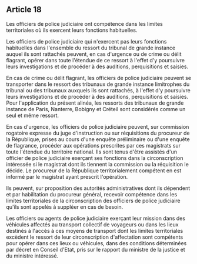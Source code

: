 Article 18
----
Les officiers de police judiciaire ont compétence dans les limites territoriales
où ils exercent leurs fonctions habituelles.

Les officiers de police judiciaire qui n'exercent pas leurs fonctions
habituelles dans l'ensemble du ressort du tribunal de grande instance auquel ils
sont rattachés peuvent, en cas d'urgence ou de crime ou délit flagrant, opérer
dans toute l'étendue de ce ressort à l'effet d'y poursuivre leurs investigations
et de procéder à des auditions, perquisitions et saisies.

En cas de crime ou délit flagrant, les officiers de police judiciaire peuvent se
transporter dans le ressort des tribunaux de grande instance limitrophes du
tribunal ou des tribunaux auxquels ils sont rattachés, à l'effet d'y poursuivre
leurs investigations et de procéder à des auditions, perquisitions et saisies.
Pour l'application du présent alinéa, les ressorts des tribunaux de grande
instance de Paris, Nanterre, Bobigny et Créteil sont considérés comme un seul et
même ressort.

En cas d'urgence, les officiers de police judiciaire peuvent, sur commission
rogatoire expresse du juge d'instruction ou sur réquisitions du procureur de la
République, prises au cours d'une enquête préliminaire ou d'une enquête de
flagrance, procéder aux opérations prescrites par ces magistrats sur toute
l'étendue du territoire national. Ils sont tenus d'être assistés d'un officier
de police judiciaire exerçant ses fonctions dans la circonscription intéressée
si le magistrat dont ils tiennent la commission ou la réquisition le décide. Le
procureur de la République territorialement compétent en est informé par le
magistrat ayant prescrit l'opération.

Ils peuvent, sur proposition des autorités administratives dont ils dépendent et
par habilitation du procureur général, recevoir compétence dans les limites
territoriales de la circonscription des officiers de police judiciaire qu'ils
sont appelés à suppléer en cas de besoin.

Les officiers ou agents de police judiciaire exerçant leur mission dans des
véhicules affectés au transport collectif de voyageurs ou dans les lieux
destinés à l'accès à ces moyens de transport dont les limites territoriales
excèdent le ressort de leur circonscription d'affectation sont compétents pour
opérer dans ces lieux ou véhicules, dans des conditions déterminées par décret
en Conseil d'Etat, pris sur le rapport du ministre de la justice et du ministre
intéressé.
